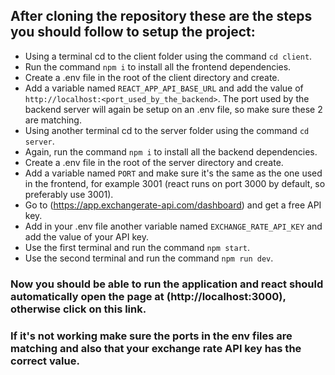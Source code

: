 ## After cloning the repository these are the steps you should follow to setup the project:

- Using a terminal cd to the client folder using the command `cd client`.
- Run the command `npm i` to install all the frontend dependencies.
- Create a .env file in the root of the client directory and create.
- Add a variable named `REACT_APP_API_BASE_URL` and add the value of `http://localhost:<port_used_by_the_backend>`. The port used by the backend server will again be setup on an .env file, so make sure these 2 are matching.
- Using another terminal cd to the server folder using the command `cd server`.
- Again, run the command `npm i` to install all the backend dependencies.
- Create a .env file in the root of the server directory and create.
- Add a variable named `PORT` and make sure it's the same as the one used in the frontend, for example 3001 (react runs on port 3000 by default, so preferably use 3001).
- Go to (https://app.exchangerate-api.com/dashboard) and get a free API key.
- Add in your .env file another variable named `EXCHANGE_RATE_API_KEY` and add the value of your API key.
- Use the first terminal and run the command `npm start`.
- Use the second terminal and run the command `npm run dev`.
### Now you should be able to run the application and react should automatically open the page at (http://localhost:3000), otherwise click on this link.
### If it's not working make sure the ports in the env files are matching and also that your exchange rate API key has the correct value.

